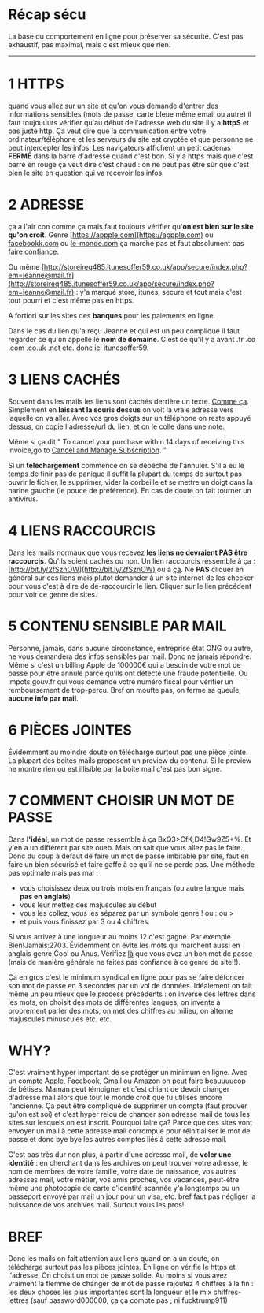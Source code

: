 # Récap sécu

La base du comportement en ligne pour préserver sa sécurité. C'est pas exhaustif, pas maximal, mais c'est mieux que rien.

____

# 1 HTTPS

quand vous allez sur un site et qu'on vous demande d'entrer des informations sensibles (mots de passe, carte bleue même email ou autre) il faut toujouuurs vérifier qu'au début de l'adresse web du site il y a **httpS** et pas juste http. Ça veut dire que la communication entre votre ordinateur/téléphone et les serveurs du site est cryptée et que personne ne peut intercepter les infos. Les navigateurs affichent un petit cadenas **FERMÉ** dans la barre d'adresse quand c'est bon. Si y'a https mais que c'est barré en rouge ça veut dire c'est chaud : on ne peut pas être sûr que c'est bien le site en question qui va recevoir les infos. 



# 2 ADRESSE

ça a l'air con comme ça mais faut toujours vérifier qu'**on est bien sur le site qu'on croit**. Genre [https://appple.com](https://appple.com) ou [facebookk.com](facebookk.com) ou [le-monde.com](le-monde.com) ça marche pas et faut absolument pas faire confiance. 

Ou même [http://storeireq485.itunesoffer59.co.uk/app/secure/index.php?em=jeanne@mail.fr](http://storeireq485.itunesoffer59.co.uk/app/secure/index.php?em=jeanne@mail.fr) : y'a marqué store, itunes, secure et tout mais c'est tout pourri et c'est même pas en https.

A fortiori sur les sites des **banques** pour les paiements en ligne. 

Dans le cas du lien qu'a reçu Jeanne et qui est un peu compliqué il faut regarder ce qu'on appelle le **nom de domaine**. C'est ce qu'il y a avant .fr .co .com .co.uk .net etc. donc ici itunesoffer59.



# 3 LIENS CACHÉS

Souvent dans les mails les liens sont cachés derrière un texte. [Comme ça](http://attention-je-vais-te-niquer.com). Simplement en **laissant la souris dessus** on voit la vraie adresse vers laquelle on va aller. Avec vos gros doigts sur un téléphone on reste appuyé dessus, on copie l'adresse/url du lien, et on le colle dans une note. 

Même si ça dit " To cancel your purchase within 14 days of receiving this invoice,go to [Cancel and Manage Subscription](http://bit.ly/2ekUdVU).  "

Si un **téléchargement** commence on se dépêche de l'annuler. S'il a eu le temps de finir pas de panique il suffit la plupart du temps de surtout pas ouvrir le fichier, le supprimer, vider la corbeille et se mettre un doigt dans la narine gauche (le pouce de préférence). En cas de doute on fait tourner un antivirus.



# 4 LIENS RACCOURCIS

Dans les mails normaux que vous recevez **les liens ne devraient PAS être raccourcis**. Qu'ils soient cachés ou non. Un lien raccourcis ressemble à ça : [http://bit.ly/2fSznOW](http://bit.ly/2fSznOW) ou à [ça](http://bit.ly/2fCWERn). Ne **PAS** cliquer en général sur ces liens mais plutot demander à un site internet de les checker pour vous c'est à dire de dé-raccourcir le lien. Cliquer sur le lien précédent pour voir ce genre de sites.



# 5 CONTENU SENSIBLE PAR MAIL

Personne, jamais, dans aucune circonstance, entreprise état ONG ou autre, ne vous demandera des infos sensibles par mail. Donc ne jamais répondre. Même si c'est un billing Apple de 100000€ qui a besoin de votre mot de passe pour être annulé parce qu'ils ont détecté une fraude potentielle. Ou impots.gouv.fr qui vous demande votre numéro fiscal pour vérifier un remboursement de trop-perçu. Bref on moufte pas, on ferme sa gueule, **aucune info par mail**.



# 6 PIÈCES JOINTES

Évidemment au moindre doute on télécharge surtout pas une pièce jointe. La plupart des boites mails proposent un preview du contenu. Si le preview ne montre rien ou est illisible par la boite mail c'est pas bon signe. 



# 7 COMMENT CHOISIR UN MOT DE PASSE

Dans **l'idéal**, un mot de passe ressemble à ça BxQ3>CfK;D4!Gw9Z5+%. Et y'en a un différent par site oueb. Mais on sait que vous allez pas le faire. Donc du coup à défaut de faire un mot de passe imbitable par site, faut en faire un bien sécurisé et faire gaffe à ce qu'il ne se perde pas. Une méthode pas optimale mais pas mal : 

* vous choisissez deux ou trois mots en français (ou autre langue mais **pas en anglais**)
* vous leur mettez des majuscules au début
* vous les collez, vous les séparez par un symbole genre ! ou : ou >
* et puis vous finissez par 3 ou 4 chiffres. 

Si vous arrivez à une longueur au moins 12 c'est gagné. Par exemple Bien!Jamais:2703. Évidemment on évite les mots qui marchent aussi en anglais genre Cool ou Anus.
Vérifiez [là](http://www.passwordmeter.com/) que vous avez un bon mot de passe (mais de manière générale ne faites pas confiance à ce genre de site!!).

Ça en gros c'est le minimum syndical en ligne pour pas se faire défoncer son mot de passe en 3 secondes par un vol de données. Idéalement on fait même un peu mieux que le process précédents : on inverse des lettres dans les mots, on choisit des mots de différentes langues, on invente à proprement parler des mots, on met des chiffres au milieu, on alterne majuscules minuscules etc. etc. 


# WHY?

C'est vraiment hyper important de se protéger un minimum en ligne. Avec un compte Apple, Facebook, Gmail ou Amazon on peut faire beauuuucop de bétises. Maman peut témoigner et c'est chiant de devoir changer d'adresse mail alors que tout le monde croit que tu utilises encore l'ancienne. Ça peut être compliqué de supprimer un compte (faut prouver qu'on est soi) et c'est hyper relou de changer son adresse mail de tous les sites sur lesquels on est inscrit. Pourquoi faire ça? Parce que ces sites vont envoyer un mail à cette adresse mail corrompue pour réinitialiser le mot de passe et donc bye bye les autres comptes liés à cette adresse mail. 

C'est pas très dur non plus, à partir d'une adresse mail, de **voler une identité** : en cherchant dans les archives on peut trouver votre adresse, le nom de membres de votre famille, votre date de naissance, vos autres adresses mail, votre métier, vos amis proches, vos vacances, peut-être même une photocopie de carte d'identité scannée y'a longtemps ou un passeport envoyé par mail un jour pour un visa, etc. bref faut pas négliger la puissance de vos archives mail. Surtout vous les pros!


# BREF

Donc les mails on fait attention aux liens quand on a un doute, on télécharge surtout pas les pièces jointes. En ligne on vérifie le https et l'adresse. On choisit un mot de passe solide. Au moins si vous avez vraiment la flemme de changer de mot de passe rajoutez 4 chiffres à la fin : les deux choses les plus importantes sont la longueur et le mix chiffres-lettres (sauf password000000, ça ça compte pas ; ni fucktrump911)
